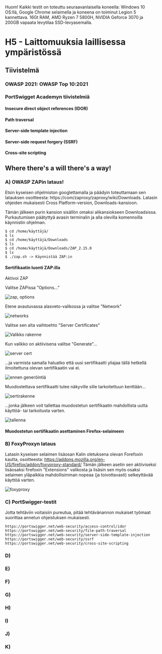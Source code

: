 Huom! Kaikki testit on toteuttu seuraavanlaisella koneella: Windows 10 OS:llä, Google Chrome selaimella ja koneena on toiminut Legion 5 kannettava. 16Gt RAM, AMD Ryzen 7 5800H, NVIDIA Geforce 3070 ja 200GB vapaata levytilaa SSD-levyasemalla.

# H5 - Laittomuuksia laillisessa ympäristössä

## Tiivistelmä 
### OWASP 2021: OWASP Top 10:2021

### PortSwigget Academyn tiivistelmiä

#### Insecure direct object references (IDOR)
#### Path traversal
#### Server-side template injection
#### Server-side request forgery (SSRF)
#### Cross-site scripting

## Where there's a will there's a way!

### A) OWASP ZAPin lataus!
Etsin kyseisen ohjelmiston googlettamalla ja päädyin toteuttamaan sen latauksen osoitteesta: https://com/zaproxy/zaproxy/wiki/Downloads.
Latasin ohjeiden mukaisesti Cross Platform-version, Downloads-kansioon.

Tämän jälkeen purin kansion sisällön omaksi alikansiokseen Downloadsissa.
Purkautumisen päätyttyä avasin terminalin ja alla olevilla komennoilla käynnistin ohjelman.

    $ cd /home/käyttäjä/
    $ ls
    $ cd /home/käyttäjä/Downloads
    $ ls
    $ cd /home/käyttäjä/Downloads/ZAP_2.15.0
    $ ls
    $ ./zap.sh -> Käynnistää ZAP:in

#### Sertifikaatin luonti ZAP:illa

Aktivoi ZAP

Valitse ZAPissa "Options..."

![zap, options](https://github.com/user-attachments/assets/a8b6fa0c-de93-4a58-9ff2-c2dbec6e0a5b)

Etene avautuvassa alasveto-valikossa ja valitse "Network"

![networks](https://github.com/user-attachments/assets/55e5d35b-4a70-44a6-9413-d8df71b13e73)

Valitse sen alta vaihtoehto "Server Certificates"

![Valikko rakenne](https://github.com/user-attachments/assets/8b59ebf2-eca9-40d5-8e0b-4b38a55dfc8c)

Kun valikko on aktiivisena valitse "Generate"... 

![server cert](https://github.com/user-attachments/assets/99639ffd-c889-486c-b94b-664ca073ace9)

...ja varmista samalla haluatko että uusi sertifikaatti yliajaa tällä hetkellä ilmoitettuna olevan sertifikaatin vai ei.

![ennen generöintiä](https://github.com/user-attachments/assets/db769739-8070-46d9-9f4d-c73e45a13b0c)

Muodostettava sertifikaatti tulee näkyville sille tarkoitettuun kenttään...

![sertirakenne](https://github.com/user-attachments/assets/3f1661cc-a283-4a7c-aadb-4e83dd603224)

...jonka jälkeen voit tallettaa muodostetun sertifikaatin mahdollista uutta käyttöä- tai tarkoitusta varten.

![tallenna](https://github.com/user-attachments/assets/ac578fba-cb01-4eb7-9b30-6fa3a179bc6a)

#### Muodostetun sertifikaatin asettaminen Firefox-selaimeen



### B) FoxyProxyn lataus
Latasin kyseisen selaimen lisäosan Kalin oletuksena olevan Forefoxin kautta, osoitteesta: https://addons.mozilla.org/en-US/firefox/addon/foxyproxy-standard/
Tämän jälkeen asetin sen aktiiviseksi lisäosaksi firefoxin "Extensions" valikosta ja lisäsin sen myös osaksi selaimen yläpalkkia mahdollisimman nopeaa (ja toivottavasti) selkeyttävää käyttöä varten.

![foxyproxy](https://github.com/user-attachments/assets/2d38b7f0-952e-4a2f-8dcb-9d970b6405b5)  





### C) PortSwigger-testit
Jotta tehtäviin voitaisiin pureutua, pitää tehtävänannon mukaiset työmaat suorittaa annetun ohjeistuksen mukaisesti.

    https://portswigger.net/web-security/access-control/idor
    https://portswigger.net/web-security/file-path-traversal
    https://portswigger.net/web-security/server-side-template-injection
    https://portswigger.net/web-security/ssrf
    https://portswigger.net/web-security/cross-site-scripting

### D)

### E)

### F)

### G)

### H)

### I)

### J)

### K)
